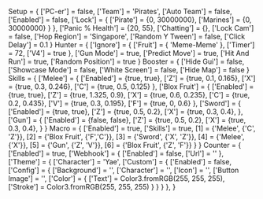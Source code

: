 Setup = {
    ['PC-er'] = false,
    ['Team'] = 'Pirates',
    ['Auto Team'] = false,
        ['Enabled'] = false,
        ['Lock'] = {
            ['Pirate'] = {0, 30000000},
            ['Marines'] = {0, 30000000}
        }
    },
    ['Panic % Health'] = {20, 55},
    ['Chatting'] = {},
    ['Lock Cam'] = false,
    ['Hop Region'] = 'Singapore',
    ['Random Y Tween'] = false,
    ['Click Delay'] = 0.1
}
Hunter = {
    ['Ignore'] = {
        ['Fruit'] = {
            'Meme-Meme'
        },
        ['Timer'] = 72,
        ['V4'] = true
    },
    ['Gun Mode'] = true,
    ['Predict Move'] = true,
    ['Hit And Run'] = true,
    ['Random Position'] = true
}
Booster = {
    ['Hide Gui'] = false,
    ['Showcase Mode'] = false,
    ['White Screen'] = false,
    ['Hide Map'] = false
}
Skills = {
    ['Melee'] = {
        ['Enabled'] = {true, true},
        ['Z'] = {true, 0.1, 0.165},
        ['X'] = {true, 0.3, 0.246},
        ['C'] = {true, 0.5, 0.125}
    },
    ['Blox Fruit'] = {
        ['Enabled'] = {true, true},
        ['Z'] = {true, 1.325, 0.9},
        ['X'] = {true, 0.6, 0.235},
        ['C'] = {true, 0.2, 0.435},
        ['V'] = {true, 0.3, 0.195},
        ['F'] = {true, 0, 0.6}
    },
    ['Sword'] = {
        ['Enabled'] = {true, true},
        ['Z'] = {true, 0.5, 0.2},
        ['X'] = {true, 0.3, 0.4},
    },
    ['Gun'] = {
        ['Enabled'] = {false, false},
        ['Z'] = {true, 0.5, 0.2},
        ['X'] = {true, 0.3, 0.4},
    }
}
Macro = {
    ['Enabled'] = true,
    ['Skills'] = true,
        [1] = {'Melee', {'C', 'Z'}},
        [2] = {'Blox Fruit', {'F','C'}},
        [3] = {'Sword', {'X', 'Z'}},
        [4] = {'Melee', {'X'}},
        [5] = {'Gun', {'Z', 'V'}},
        [6] = {'Blox Fruit', {'Z', 'F'}}
    }
}
Counter = {
    ['Enabled'] = true,
    ['Webhook'] = {
        ['Enabled'] = false,
        ['Url'] = ''
    },
    ['Theme'] = {
        ['Character'] = 'Yae',
        ['Custom'] = {
            ['Enabled'] = false,
            ['Config'] = {
                ['Background'] = '',
                ['Character'] = '',
                ['Icon'] = '',
                ['Button Image'] = '',
                ['Color'] = {
                    ['Text'] = Color3.fromRGB(255, 255, 255),
                    ['Stroke'] = Color3.fromRGB(255, 255, 255)
                }
            }
        }
    },
}
